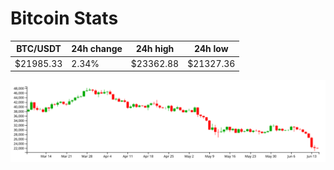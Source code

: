 # Bitcoin Stats

BTC/USDT|24h change|24h high|24h low|
|---|---|---|---|
|$21985.33|2.34%|$23362.88|$21327.36|

<img src="./chart.svg">
